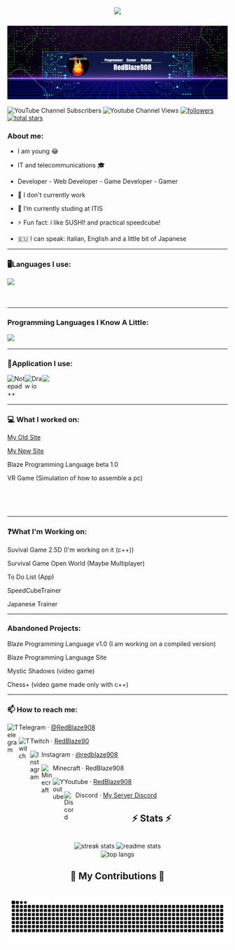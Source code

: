 <h1 align="center">
<img src="https://readme-typing-svg.herokuapp.com/?font=Righteous&size=35&center=true&vCenter=true&width=500&height=70&duration=4000&lines=Hi+There!+👋;+I'm+RedBlaze908+!;I'm+a+Youtuber!;" />
</h1>

![logo](https://github.com/RedBlaze908/RedBlaze908/blob/main/banner.png)

![YouTube Channel Subscribers](https://img.shields.io/youtube/channel/subscribers/UCj1knSi3y6wTC-V-clmI2Aw?style=for-the-badge)
![Youtube Channel Views](https://img.shields.io/youtube/channel/views/UCj1knSi3y6wTC-V-clmI2Aw?style=for-the-badge)
<a href="https://github.com/RedBlaze908?tab=followers">
         <img alt="followers" title="Follow me on Github" src="https://custom-icon-badges.demolab.com/github/followers/RedBlaze908?color=red&labelColor=gray&style=for-the-badge&logo=person-add&label=Follow&logoColor=white"/></a>
         <a href="https://github.com/RedBlaze908?tab=repositories&sort=stargazers">
         <img alt="total stars" title="Total stars on GitHub" src="https://custom-icon-badges.demolab.com/github/stars/RedBlaze908?color=red&style=for-the-badge&labelColor=gray&logo=star"/>
<!--![Download My Language](https://img.shields.io/github/downloads/RedBlaze908/Blaze/latest/total?label=Download%20My%20Programming%20Language%20%7C%20Blaze)--></a>
<!--<p align="left"> <img src="https://komarev.com/ghpvc/?username=redblaze908&label=Profile%20views&color=0e75b6&style=flat" alt="redblaze908" /> </p>-->



### About me:

- I am young 😂
- IT and telecommunications 🎓
- Developer - Web Developer - Game Developer - Gamer

- 🔭 I don't currently work
- 🌱 I’m currently studing at ITIS
- ⚡ Fun fact: i like SUSHI! and practical speedcube!
- 🇪🇺 I can speak: Italian, English and a little bit of Japanese

---

### 🖥Languages I use:

<img src="https://skillicons.dev/icons?i=c,cpp,git,html,css,bootstrap,wordpress,python" />
<!--<img align="left" alt="Blaze" width="40px" src="https://github.com/RedBlaze908/RedBlaze908/blob/main/blaze%201.png" href="https://github.com/RedBlaze908/Blaze"/>-->

<br />
<br />
<br />

---
### Programming Languages I Know A Little:
<img src="https://skillicons.dev/icons?i=javascript,php,java,cs,react" />
<br />

---
### 📱Application I use:
<img src="https://skillicons.dev/icons?i=visualstudio,vscode,idea,obsidian,eclipse,godot,blender,unreal,unity" />
<img align="left" alt="Notepad++" width="40px" src="https://pbs.twimg.com/profile_images/1230290237500334081/_gXAv0GU_400x400.png" />
<img align="left" alt="Draw io" width="40px" src="https://res.cloudinary.com/canonical/image/fetch/f_auto,q_auto,fl_sanitize,w_60,h_60/https://dashboard.snapcraft.io/site_media/appmedia/2019/08/android-chrome-512x512.png" />
<br />
<br />
<br />

---

### 💻 What I worked on:

<p>
  <a href="https://redblaze908s.wixsite.com/redblaze908-site" target="_blank">My Old Site</a>
</p>
<p><a href="https://redblaze908.github.io/RedBlaze908-Site/" target="_blank">My New Site</a></p>
<p>Blaze Programming Language beta 1.0</p>
<p>VR Game (Simulation of how to assemble a pc)</p>
<br />
<br />
<br />

---

### ❓What I'm Working on:
<p>Suvival Game 2.5D (I'm working on it (c++))</p>
<p>Survival Game Open World (Maybe Multiplayer)</p>
<p>To Do List (App)</p>
<p>SpeedCubeTrainer</p>
<p>Japanese Trainer</p>


---

### Abandoned Projects:
<p>Blaze Programming Language v1.0 (I am working on a compiled version)</p>
<p>Blaze Programming Language Site</p>
<p>Mystic Shadows (video game)</p>
<p>Chess+ (video game made only with c++)</p>

---

### 📫 How to reach me:

<p>
<a href="https://t.me/RedBlaze908"><img align="left" alt="Telegram" width="26px" src="https://upload.wikimedia.org/wikipedia/commons/8/82/Telegram_logo.svg"/></a>Telegram &middot; <a href="https://t.me/RedBlaze908">@RedBlaze908</a>
</p>
<p>
  <a href="https://twitch.tv/RedBlaze90"><img align="left" alt="Twitch" width="26px" src="https://upload.wikimedia.org/wikipedia/commons/d/d3/Twitch_Glitch_Logo_Purple.svg"/></a>Twitch &middot; <a href="https://www.twitch.tv/redblaze90">RedBlaze90</a>
</p>
<p>
  <a href="https://instagram.com/Redblaze908"><img align="left" alt="Instagram" width="26px" src="https://upload.wikimedia.org/wikipedia/commons/a/a5/Instagram_icon.png"/></a>Instagram &middot; <a href="https://instagram.com/RedBlaze908">@redblaze908</a>
</p>
<p>
  <img align="left" alt="Minecraft" width="26px" src="https://upload.wikimedia.org/wikipedia/commons/1/10/Userbox_creeper.svg"/>Minecraft &middot; RedBlaze908
    </p>
<p>
  <a href="https://www.youtube.com/@RedBlaze9080)"><img align="left" alt="Youtube" width="26px" src="https://upload.wikimedia.org/wikipedia/commons/7/72/YouTube_social_white_square_%282017%29.svg"/></a>Youtube &middot; <a href="https://www.youtube.com/@RedBlaze9080">RedBlaze908</a>
</p>
<p>
  <a href="https://discord.gg/kJyN47dVgU"><img align="left" alt="Discord" width="26px" src="https://play-lh.googleusercontent.com/xQ-meXSBylIU8VKA7yUQXDwRu99JX8ic7mAsM4sBidjRgtMyhBDmYD4CpATqrdc1SA=s48-rw"/></a>Discord &middot; <a href="https://discord.gg/kJyN47dVgU">My Server Discord</a>
</p>


<h2 align="center">⚡ Stats ⚡</h2>
<br>
<div align=center>
  <img width=390 src="https://github-readme-stats.vercel.app/api?username=RedBlaze908&count_private=true&theme=react&border_radius=10" alt="streak stats"/>
  <img width=390 src="https://github-readme-stats.vercel.app/api/top-langs?username=RedBlaze908&count_private=true&show_icons=true&layout=compact&theme=react&rank_icon=github&border_radius=10" alt="readme stats" />
  <br/>
  <img width=325 align="center" src="https://github-readme-streak-stats.herokuapp.com/?user=redblaze908&hide=HTML&langs_count=8&layout=compact&theme=react&border_radius=10&size_weight=0.5&count_weight=0.5&exclude_repo=github-readme-stats" alt="top langs" />
</div>

    
           
<div align="center">
  <h2>🐍 My Contributions 🐍</h2>
  <br>
  <img alt="snake eating my contributions" src="https://raw.githubusercontent.com/RedBlaze908/RedBlaze908/output/github-contribution-grid-snake.svg" />
  
  <br/><br/><br/>
</div> 
